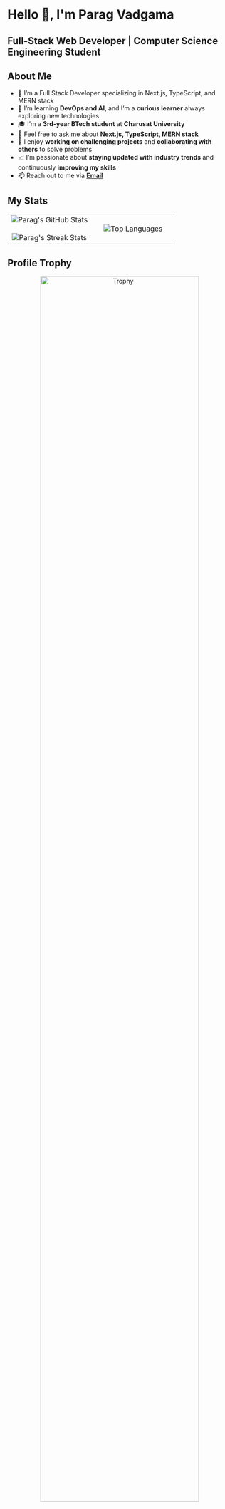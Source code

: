 
# Hello 👋, I'm Parag Vadgama
## Full-Stack Web Developer | Computer Science Engineering Student

## About Me
- 🔭 I’m a Full Stack Developer specializing in Next.js, TypeScript, and MERN stack
- 🌱 I’m learning **DevOps and AI**, and I’m a **curious learner** always exploring new technologies
- 🎓 I’m a **3rd-year BTech student** at **Charusat University**
- 💬 Feel free to ask me about **Next.js, TypeScript, MERN stack**
- 🚀 I enjoy **working on challenging projects** and **collaborating with others** to solve problems
- 📈 I’m passionate about **staying updated with industry trends** and continuously **improving my skills**
- 📫 Reach out to me via **[Email](mailto:paragvadgama123@gmail.com)**

<!-- Stats and Trophy -->
## My Stats
<p align="center">
  <table align="center">
    <tr>
      <td width="50%" align="center">
        <img src="https://github-readme-stats.vercel.app/api?username=Parag0712&theme=dark&show_icons=true&count_private=true" alt="Parag's GitHub Stats" />
        <br><br>
        <img src="https://github-readme-streak-stats.herokuapp.com/?user=Parag0712&theme=dark" alt="Parag's Streak Stats" />
      </td>
      <td width="50%" align="center">
        <img src="https://github-readme-stats.anuraghazra1.vercel.app/api/top-langs/?username=Parag0712&theme=dark&langs_count=10" alt="Top Languages" />
      </td>
    </tr>
  </table>
</p>

## Profile Trophy
<p align="center">
  <div align="center">
    <a href="https://github.com/ryo-ma/github-profile-trophy" title="Go to Source">
      <img align="center" width="84%" src="https://github-profile-trophy.vercel.app/?username=Parag0712&theme=radical&row=1&column=7&margin-h=15&margin-w=5&no-bg=true" alt="Trophy" />
    </a>
  </div>
</p>

<!-- Technologies -->
## Languages and Tools I Use 👨🏻‍💻

<table align="center">
    <tr>
        <td style="font-weight: bold; padding-right: 10px; vertical-align: center; border: none;">Languages:</td>
        <td><img height="40" src="https://skillicons.dev/icons?i=js,ts,java,python,php,dart"/></td>
    </tr>
    <tr>
        <td style="font-weight: bold; padding-right: 10px; vertical-align: center; border: none;">Backend:</td>
        <td><img height="40" src="https://skillicons.dev/icons?i=nodejs,express,python,fastapi,flask,django,php"/></td>
    </tr>
    <tr>
        <td style="font-weight: bold; padding-right: 10px; vertical-align: center; border: none;">Frontend:</td>
        <td><img height="40" src="https://skillicons.dev/icons?i=react,nextjs,tailwind,bootstrap,mui,redux,graphql,html,css"/></td>
    </tr>
    <tr>
        <td style="font-weight: bold; padding-right: 10px; vertical-align: center; border: none;">Database/ORM/ODM:</td>
        <td><img height="40" src="https://skillicons.dev/icons?i=mongodb,mysql,sqlite,prisma"/></td>
    </tr>
    <tr>
        <td style="font-weight: bold; padding-right: 10px; vertical-align: center; border: none;">DevOps:</td>
        <td><img height="40" src="https://skillicons.dev/icons?i=docker,vercel,netlify"/></td>
    </tr>
    <tr>
        <td style="font-weight: bold; padding-right: 10px; vertical-align: center; border: none;">Automated Testing:</td>
        <td><img height="40" src="https://skillicons.dev/icons?i=jest"/></td>
    </tr>
    <tr>
        <td style="font-weight: bold; padding-right: 10px; vertical-align: center; border: none;">Version Control:</td>
        <td><img height="40" src="https://skillicons.dev/icons?i=git,github"/></td>
    </tr>
    <tr>
        <td style="font-weight: bold; padding-right: 10px; vertical-align: center; border: none;">IDEs:</td>
        <td><img height="40" src="https://skillicons.dev/icons?i=vscode,pycharm,webstorm,visualstudio,replit"/></td>
    </tr>
    <tr>
        <td style="font-weight: bold; padding-right: 10px; vertical-align: center; border: none;">Other Tools:</td>
        <td><img height="40" src="https://skillicons.dev/icons?i=wordpress,appwrite,firebase,npm,androidstudio"/></td>
    </tr>
    <tr>
        <td style="font-weight: bold; padding-right: 10px; vertical-align: center; border: none;">Operating Systems:</td>
        <td><img height="40" src="https://skillicons.dev/icons?i=windows,linux,macos"/></td>
    </tr>
</table>

## 📫 How to reach me:
[![Contact with me](https://skillicons.dev/icons?i=linkedin)](https://www.linkedin.com/in/parag-vadgama-1265b42a3/) 
[![Contact with me](https://skillicons.dev/icons?i=github)](https://github.com/Parag0712/Parag0712) 
[![Contact with me](https://skillicons.dev/icons?i=twitter)](https://twitter.com/)
[![Contact with me](https://skillicons.dev/icons?i=gmail)](mailto:paragvadgama123@gmail.com)

<!--profile visit count-->
<div align="center">
  
[![](https://visitcount.itsvg.in/api?id=Parag0712&icon=3&color=6)](https://visitcount.itsvg.in)
  
</div>
<a href="https://github.com/vibrantfix#gh-dark-mode-only">
  <img src="https://capsule-render.vercel.app/api?section=footer&type=waving&color=0:243694,50:264778,100:427786" alt="Header" width="100%" align="left"/>
</a>
